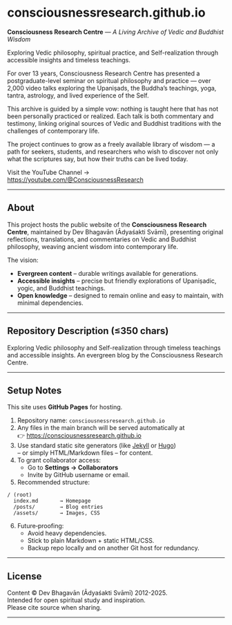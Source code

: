 # consciousnessresearch.github.io
**Consciousness Research Centre** — *A Living Archive of Vedic and Buddhist Wisdom*

Exploring Vedic philosophy, spiritual practice, and Self-realization through accessible insights and timeless teachings.

For over 13 years, Consciousness Research Centre has presented a postgraduate-level seminar on spiritual philosophy and practice — over 2,000 video talks exploring the Upaniṣads, the Buddha’s teachings, yoga, tantra, astrology, and lived experience of the Self.

This archive is guided by a simple vow: nothing is taught here that has not been personally practiced or realized. Each talk is both commentary and testimony, linking original sources of Vedic and Buddhist traditions with the challenges of contemporary life.

The project continues to grow as a freely available library of wisdom — a path for seekers, students, and researchers who wish to discover not only what the scriptures say, but how their truths can be lived today.

Visit the YouTube Channel → https://youtube.com/@ConsciousnessResearch

---

## About

This project hosts the public website of the **Consciousness Research Centre**, maintained by Dev Bhagavān (Ādyaśakti Svāmī), presenting original reflections, translations, and commentaries on Vedic and Buddhist philosophy, weaving ancient wisdom into contemporary life.  

The vision:  
- **Evergreen content** – durable writings available for generations.  
- **Accessible insights** – precise but friendly explorations of Upaniṣadic, yogic, and Buddhist teachings.  
- **Open knowledge** – designed to remain online and easy to maintain, with minimal dependencies.

---

## Repository Description (≤350 chars)

Exploring Vedic philosophy and Self-realization through timeless teachings and accessible insights. An evergreen blog by the Consciousness Research Centre.

---

## Setup Notes

This site uses **GitHub Pages** for hosting.  

1. Repository name: `consciousnessresearch.github.io`  
2. Any files in the main branch will be served automatically at  
   👉 https://consciousnessresearch.github.io  
3. Use standard static site generators (like [Jekyll](https://jekyllrb.com) or [Hugo](https://gohugo.io))  
   – or simply HTML/Markdown files – for content.  
4. To grant collaborator access:  
   - Go to **Settings → Collaborators**  
   - Invite by GitHub username or email.  
5. Recommended structure:  

```
/ (root)
  index.md       → Homepage
  /posts/        → Blog entries
  /assets/       → Images, CSS
```

6. Future‑proofing:  
   - Avoid heavy dependencies.  
   - Stick to plain Markdown + static HTML/CSS.  
   - Backup repo locally and on another Git host for redundancy.

---

## License

Content © Dev Bhagavān (Ādyaśakti Svāmī) 2012-2025.  
Intended for open spiritual study and inspiration.  
Please cite source when sharing.

---
